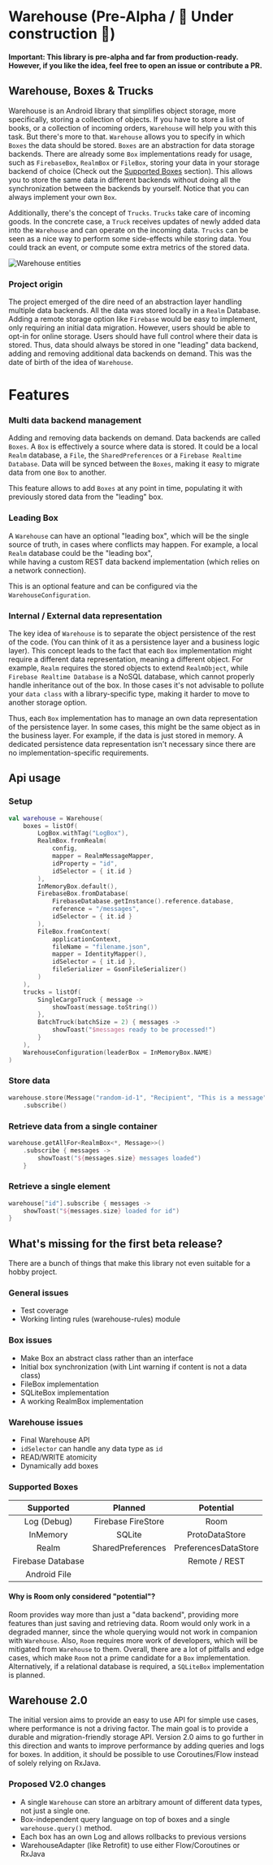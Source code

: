 # Warehouse (Pre-Alpha / :construction:  Under construction :construction:)
####  Important: This library is pre-alpha and far from production-ready. However, if you like the idea, feel free to open an issue or contribute a PR.

## Warehouse, Boxes & Trucks

Warehouse is an Android library that simplifies object storage, more specifically, storing a collection
of objects. If you have to store a list of books, or a collection of incoming orders, `Warehouse` will help
you with this task. But there's more to that. `Warehouse` allows you to specify in which `Boxes` the
data should be stored. `Boxes` are an abstraction for data storage backends. There are already some `Box` implementations
ready for usage, such as `FirebaseBox`, `RealmBox` or `FileBox`, storing your data in your storage backend
of choice (Check out the [Supported Boxes](#supported-boxes) section). This allows you to store the same data in different
backends without doing all the synchronization between the backends by yourself. Notice that you can always
implement your own `Box`.

Additionally, there's the concept of `Trucks`. `Trucks` take care of incoming goods. In the concrete case,
a `Truck` receives updates of newly added data into the `Warehouse` and can operate on the incoming data.
`Trucks` can be seen as a nice way to perform some side-effects while storing data. You could track an event,
or compute some extra metrics of the stored data.

![Warehouse entities](docs/warehouse_entities.png)

### Project origin
The project emerged of the dire need of an abstraction layer handling multiple data backends. All the
data was stored locally in a `Realm` Database. Adding a remote storage option like `Firebase` would be
easy to implement, only requiring an initial data migration. However, users should be able to opt-in for
online storage. Users should have full control where their data is stored. Thus, data should always
be stored in one "leading" data backend, adding and removing additional data backends on demand.
This was the date of birth of the idea of `Warehouse`.

# Features

### Multi data backend management
Adding and removing data backends on demand. Data backends are called `Boxes`. A `Box`
is effectively a source where data is stored. It could be a local `Realm` database,
a `File`, the `SharedPreferences` or a `Firebase Realtime Database`. Data will be synced
between the `Boxes`, making it easy to migrate data from one `Box` to another.

This feature allows to add `Boxes` at any point in time, populating it with previously
stored data from the "leading" box.

### Leading Box
A `Warehouse` can have an optional "leading box", which will be the single source of truth,
in cases where conflicts may happen. For example, a local `Realm` database could be the "leading box",  
while having a custom REST data backend implementation (which relies on a network connection).

This is an optional feature and can be configured via the `WarehouseConfiguration`.

### Internal / External data representation
The key idea of `Warehouse` is to separate the object persistence of the rest of the code.
(You can think of it as a persistence layer and a business logic layer). This concept leads
to the fact that each `Box` implementation might require a different data representation,
meaning a different object. For example, `Realm` requires the stored objects to extend
`RealmObject`, while `Firebase Realtime Database` is a NoSQL database, which cannot properly
handle inheritance out of the box. In those cases it's not advisable to pollute your `data class`
with a library-specific type, making it harder to move to another storage option.

Thus, each `Box` implementation has to manage an own data representation of the persistence layer.
In some cases, this might be the same object as in the business layer. For example, if the data
is just stored in memory. A dedicated persistence data representation isn't necessary since there
are no implementation-specific requirements.

## Api usage

### Setup

```kotlin
val warehouse = Warehouse(
    boxes = listOf(
        LogBox.withTag("LogBox"),
        RealmBox.fromRealm(
            config,
            mapper = RealmMessageMapper, 
            idProperty = "id", 
            idSelector = { it.id }
        ),
        InMemoryBox.default(),
        FirebaseBox.fromDatabase(
            FirebaseDatabase.getInstance().reference.database,
            reference = "/messages",
            idSelector = { it.id }
        ),
        FileBox.fromContext(
            applicationContext,
            fileName = "filename.json",
            mapper = IdentityMapper(),
            idSelector = { it.id },
            fileSerializer = GsonFileSerializer()
        )
    ),
    trucks = listOf(
        SingleCargoTruck { message ->
            showToast(message.toString())
        },
        BatchTruck(batchSize = 2) { messages ->
            showToast("$messages ready to be processed!")
        }
    ),
    WarehouseConfiguration(leaderBox = InMemoryBox.NAME)
)
```

### Store data
```kotlin
warehouse.store(Message("random-id-1", "Recipient", "This is a message"))
    .subscribe()
```

### Retrieve data from a single container
```kotlin
warehouse.getAllFor<RealmBox<*, Message>>()
    .subscribe { messages ->
        showToast("${messages.size} messages loaded")
    }
```

### Retrieve a single element
```kotlin
warehouse["id"].subscribe { messages ->
    showToast("${messages.size} loaded for id")
}
```

## What's missing for the first beta release?

There are a bunch of things that make this library not even suitable
for a hobby project.

### General issues
- Test coverage
- Working linting rules (warehouse-rules) module

### Box issues
- Make Box an abstract class rather than an interface
- Initial box synchronization (with Lint warning if content is not a data class)
- FileBox implementation
- SQLiteBox implementation
- A working RealmBox implementation

### Warehouse issues
- Final Warehouse API
- `idSelector` can handle any data type as `id`
- READ/WRITE atomicity
- Dynamically add boxes

### Supported Boxes
|   **Supported**   |    **Planned**     |    **Potential**     |
|:-----------------:|:------------------:|:--------------------:|
|    Log (Debug)    | Firebase FireStore |         Room         |
|     InMemory      |       SQLite       |    ProtoDataStore    |
|       Realm       | SharedPreferences  | PreferencesDataStore |
| Firebase Database |                    |    Remote / REST     |
|   Android File    |                    |                      |

#### Why is Room only considered "potential"?
Room provides way more than just a "data backend", providing more features than just
saving and retrieving data. Room would only work in a degraded manner, since the whole
querying would not work in companion with `Warehouse`. Also, `Room` requires more work
of developers, which will be mitigated from `Warehouse` to them. Overall, there are a
lot of pitfalls and edge cases, which make `Room` not a prime candidate for a `Box`
implementation. Alternatively, if a relational database is required,
a `SQLiteBox` implementation is planned.

## Warehouse 2.0

The initial version aims to provide an easy to use API for simple use cases, where
performance is not a driving factor. The main goal is to provide a durable and
migration-friendly storage API. Version 2.0 aims to go further in this direction
and wants to improve performance by adding queries and logs for boxes. In addition,
it should be possible to use Coroutines/Flow instead of solely relying on RxJava.

### Proposed V2.0 changes
- A single `Warehouse` can store an arbitrary amount of different data types, not just a single one.
- Box-independent query language on top of boxes and a single `warehouse.query()` method.
- Each box has an own Log and allows rollbacks to previous versions
- WarehouseAdapter (like Retrofit) to use either Flow/Coroutines or RxJava
